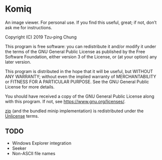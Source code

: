 Komiq
=====

An image viewer. For personal use. If you find this useful, great; if not,
don’t ask me for instructions.

Copyright (C) 2019 Tzu-ping Chung

This program is free software: you can redistribute it and/or modify
it under the terms of the GNU General Public License as published by
the Free Software Foundation, either version 3 of the License, or
(at your option) any later version.

This program is distributed in the hope that it will be useful,
but WITHOUT ANY WARRANTY; without even the implied warranty of
MERCHANTABILITY or FITNESS FOR A PARTICULAR PURPOSE.  See the
GNU General Public License for more details.

You should have received a copy of the GNU General Public License
along with this program. If not, see <https://www.gnu.org/licenses/>.

[zip] (and the bundled minip implementation) is redistributed under the
[Unlicense](https://github.com/kuba--/zip/blob/master/UNLICENSE) terms.

[zip]: https://github.com/kuba--/zip

## TODO

* Windows Explorer integration
* Seeker
* Non-ASCII file names
